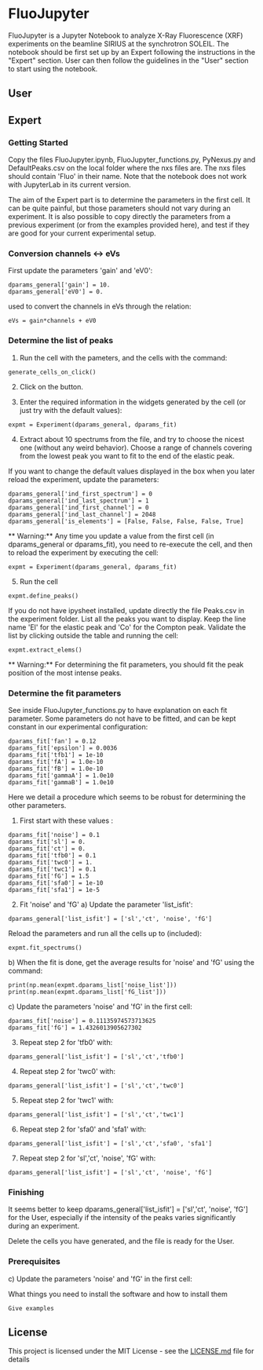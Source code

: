 # FluoJupyter

FluoJupyter is a Jupyter Notebook to analyze X-Ray Fluorescence (XRF) experiments on the beamline SIRIUS at the synchrotron SOLEIL. The notebook should be first set up by an Expert following the instructions in the "Expert" section. User can then follow the guidelines in the "User" section to start using the notebook.

## User

## Expert

### Getting Started

Copy the files FluoJupyter.ipynb, FluoJupyter_functions.py, PyNexus.py and DefaultPeaks.csv on the local folder where the nxs files are. The nxs files should contain 'Fluo' in their name. Note that the notebook does not work with JupyterLab in its current version.

The aim of the Expert part is to determine the parameters in the first cell. It can be quite painful, but those parameters should not vary during an experiment. It is also possible to copy directly the parameters from a previous experiment (or from the examples provided here), and test if they are good for your current experimental setup.

### Conversion channels <-> eVs
First update the parameters 'gain' and 'eV0':
```
dparams_general['gain'] = 10.
dparams_general['eV0'] = 0.
```
used to convert the channels in eVs through the relation:
```
eVs = gain*channels + eV0
```

### Determine the list of peaks
1) Run the cell with the pameters, and the cells with the command:
```
generate_cells_on_click()
```
2) Click on the button.

3) Enter the required information in the widgets generated by the cell (or just try with the default values):  
```
expmt = Experiment(dparams_general, dparams_fit)
```
4) Extract about 10 spectrums from the file, and try to choose the nicest one (without any weird behavior). Choose a range of channels covering from the lowest peak you want to fit to the end of the elastic peak.


If you want to change the default values displayed in the box when you later reload the experiment, update the parameters:
```
dparams_general['ind_first_spectrum'] = 0
dparams_general['ind_last_spectrum'] = 1
dparams_general['ind_first_channel'] = 0
dparams_general['ind_last_channel'] = 2048
dparams_general['is_elements'] = [False, False, False, False, True]
```

** Warning:** Any time you update a value from the first cell (in dparams_general or dparams_fit), you need to re-execute the cell, and then to reload the experiment by executing the cell:
```
expmt = Experiment(dparams_general, dparams_fit)
```

5) Run the cell 
```
expmt.define_peaks()
```
If you do not have ipysheet installed, update directly the file Peaks.csv in the experiment folder.
List all the peaks you want to display. Keep the line name 'El' for the elastic peak and 'Co' for the Compton peak.
Validate the list by clicking outside the table and running the cell:
```
expmt.extract_elems()
```
** Warning:** For determining the fit parameters, you should fit the peak position of the most intense peaks.

### Determine the fit parameters
See inside FluoJupyter_functions.py to have explanation on each fit parameter. Some parameters do not have to be fitted, and can be kept constant in our experimental configuration:
```
dparams_fit['fan'] = 0.12
dparams_fit['epsilon'] = 0.0036
dparams_fit['tfb1'] = 1e-10
dparams_fit['fA'] = 1.0e-10
dparams_fit['fB'] = 1.0e-10
dparams_fit['gammaA'] = 1.0e10
dparams_fit['gammaB'] = 1.0e10
```
Here we detail a procedure which seems to be robust for determining the other parameters. 
1) First start with these values :
```
dparams_fit['noise'] = 0.1
dparams_fit['sl'] = 0.
dparams_fit['ct'] = 0.
dparams_fit['tfb0'] = 0.1
dparams_fit['twc0'] = 1.
dparams_fit['twc1'] = 0.1
dparams_fit['fG'] = 1.5
dparams_fit['sfa0'] = 1e-10
dparams_fit['sfa1'] = 1e-5
```
2) Fit 'noise' and 'fG'
a) Update the parameter 'list_isfit':
```
dparams_general['list_isfit'] = ['sl','ct', 'noise', 'fG']
```
Reload the parameters and run all the cells up to (included):
```
expmt.fit_spectrums()
```
b) When the fit is done, get the average results for 'noise' and 'fG' using the command:
```
print(np.mean(expmt.dparams_list['noise_list']))
print(np.mean(expmt.dparams_list['fG_list']))
```
c) Update the parameters 'noise' and 'fG' in the first cell:
```
dparams_fit['noise'] = 0.11135974573713625
dparams_fit['fG'] = 1.4326013905627302
```
3) Repeat step 2 for 'tfb0' with: 
```
dparams_general['list_isfit'] = ['sl','ct','tfb0']
```

4) Repeat step 2 for 'twc0' with: 
```
dparams_general['list_isfit'] = ['sl','ct','twc0']
```

5) Repeat step 2 for 'twc1' with: 
```
dparams_general['list_isfit'] = ['sl','ct','twc1']
```

6) Repeat step 2 for 'sfa0' and 'sfa1' with: 
```
dparams_general['list_isfit'] = ['sl','ct','sfa0', 'sfa1']
```

7) Repeat step 2 for 'sl','ct', 'noise', 'fG' with: 
```
dparams_general['list_isfit'] = ['sl','ct', 'noise', 'fG']
```

### Finishing
It seems better to keep dparams_general['list_isfit'] = ['sl','ct', 'noise', 'fG'] for the User, especially if the intensity of the peaks varies significantly during an experiment.

Delete the cells you have generated, and the file is ready for the User.

### Prerequisites
c) Update the parameters 'noise' and 'fG' in the first cell:


What things you need to install the software and how to install them

```
Give examples
```

## License

This project is licensed under the MIT License - see the [LICENSE.md](LICENSE.md) file for details
